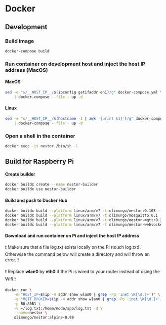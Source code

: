 # Docker

## Development

### Build image

```bash
docker-compose build
```

### Run container on development host and inject the host IP address (MacOS)

#### MacOS
```bash
sed -e "s/__HOST_IP__/$(ipconfig getifaddr en1)/g" docker-compose.yml \
    | docker-compose --file - up -d
```

#### Linux
```bash
sed -e "s/__HOST_IP__/$(hostname -I | awk '{print $1}')/g" docker-compose.yml \
    | docker-compose --file - up -d
```




### Open a shell in the container

```bash
docker exec -it nestor /bin/sh -l
```

## Build for Raspberry Pi

#### Create builder

```bash
docker buildx create --name nestor-builder
docker buildx use nestor-builder
```

#### Build and push to Docker Hub

```bash
docker buildx build --platform linux/arm/v7 -t olimungo/nestor:0.108 --push nestor
docker buildx build --platform linux/arm/v7 -t olimungo/mosquitto:0.1 --push mosquitto
docker buildx build --platform linux/arm/v7 -t olimungo/nestor-mqtt:0.3 --push mqtt
docker buildx build --platform linux/arm/v7 -t olimungo/nestor-websockets:0.4 --push websockets
```

#### Download and run container on Pi and inject the host IP address

:exclamation: Make sure that a file log.txt exists locally on the Pi (touch log.txt). Otherwise the command below will create a directory and will throw an error. :exclamation:

:exclamation: Replace **wlan0** by **eth0** if the Pi is wired to your router instead of using the Wifi :exclamation:

```bash
docker run \
    -e "HOST_IP=$(ip -4 addr show wlan0 | grep -Po 'inet \K[\d.]+')" \
    -e "MQTT_BROKER=$(ip -4 addr show wlan0 | grep -Po 'inet \K[\d.]+')" \
    -p 80:8081 \
    -v ~/log.txt:/home/node/app/log.txt -d \
    --name=nestor \
    olimungo/nestor:alpine-0.99
```

